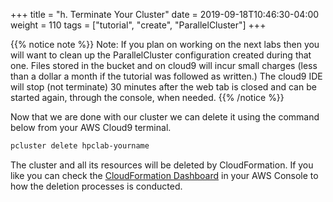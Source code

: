 +++
title = "h. Terminate Your Cluster"
date = 2019-09-18T10:46:30-04:00
weight = 110
tags = ["tutorial", "create", "ParallelCluster"]
+++

{{% notice note %}}
Note: If you plan on working on the next labs then you will want to clean up the ParallelCluster configuration created during that one. Files stored in the bucket and on cloud9 will incur small charges (less than a dollar a month if the tutorial was followed as written.) The cloud9 IDE will stop (not terminate) 30 minutes after the web tab is closed and can be started again, through the console, when needed.
{{% /notice %}}

Now that we are done with our cluster we can delete it using the command below from your AWS Cloud9 terminal.

```bash
pcluster delete hpclab-yourname
```

The cluster and all its resources will be deleted by CloudFormation. If you like you can check the [CloudFormation Dashboard](https://console.aws.amazon.com) in your AWS Console to how the deletion processes is conducted.
